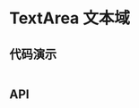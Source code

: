 # TextArea 文本域

## 代码演示
```dart src=../example/lib/pages/text_area_page.dart preview=/text-area

```
 
## API